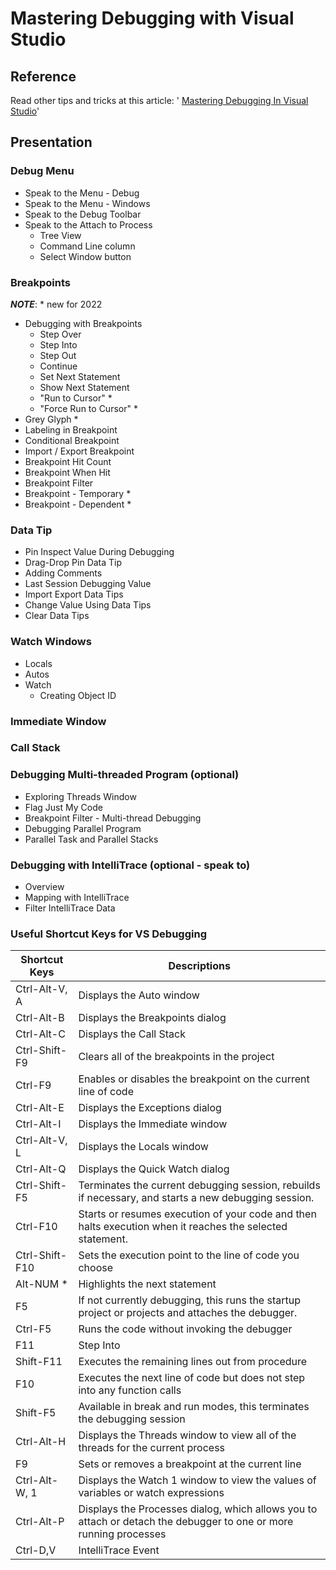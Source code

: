 # Mastering Debugging with Visual Studio

## Reference

Read other tips and tricks at this article: '
[Mastering Debugging In Visual Studio](http://www.codeproject.com/Articles/79508/Mastering-Debugging-in-Visual-Studio-A-Beginn)'

## Presentation

### Debug Menu

* Speak to the Menu - Debug
* Speak to the Menu - Windows
* Speak to the Debug Toolbar
* Speak to the Attach to Process
  * Tree View
  * Command Line column
  * Select Window button

### Breakpoints

***NOTE***: * new for 2022

* Debugging with Breakpoints
  * Step Over
  * Step Into
  * Step Out
  * Continue
  * Set Next Statement
  * Show Next Statement
  * "Run to Cursor" *
  * "Force Run to Cursor" *
* Grey Glyph *
* Labeling in Breakpoint
* Conditional Breakpoint
* Import / Export Breakpoint
* Breakpoint Hit Count
* Breakpoint When Hit
* Breakpoint Filter
* Breakpoint - Temporary *
* Breakpoint - Dependent *

### Data Tip

* Pin Inspect Value During Debugging
* Drag-Drop Pin Data Tip
* Adding Comments
* Last Session Debugging Value
* Import Export Data Tips
* Change Value Using Data Tips
* Clear Data Tips

### Watch Windows

* Locals
* Autos
* Watch
  * Creating Object ID

### Immediate Window

### Call Stack

### Debugging Multi-threaded Program (optional)

* Exploring Threads Window
* Flag Just My Code
* Breakpoint Filter - Multi-thread Debugging
* Debugging Parallel Program
* Parallel Task and Parallel Stacks

### Debugging with IntelliTrace (optional - speak to)

* Overview
* Mapping with IntelliTrace
* Filter IntelliTrace Data

### Useful Shortcut Keys for VS Debugging

| Shortcut Keys  | Descriptions                                                                                                      |
| -------------- | ----------------------------------------------------------------------------------------------------------------- |
| Ctrl-Alt-V, A  | Displays the Auto window                                                                                          |
| Ctrl-Alt-B     | Displays the Breakpoints dialog                                                                                   |
| Ctrl-Alt-C     | Displays the Call Stack                                                                                           |
| Ctrl-Shift-F9  | Clears all of the breakpoints in the project                                                                      |
| Ctrl-F9        | Enables or disables the breakpoint on the current line of code                                                    |
| Ctrl-Alt-E     | Displays the Exceptions dialog                                                                                    |
| Ctrl-Alt-I     | Displays the Immediate window                                                                                     |
| Ctrl-Alt-V, L  | Displays the Locals window                                                                                        |
| Ctrl-Alt-Q     | Displays the Quick Watch dialog                                                                                   |
| Ctrl-Shift-F5  | Terminates the current debugging session, rebuilds if necessary, and starts a new debugging session.              |
| Ctrl-F10       | Starts or resumes execution of your code and then halts execution when it reaches the selected statement.         |
| Ctrl-Shift-F10 | Sets the execution point to the line of code you choose                                                           |
| Alt-NUM *      | Highlights the next statement                                                                                     |
| F5             | If not currently debugging, this runs the startup project or projects and attaches the debugger.                  |
| Ctrl-F5        | Runs the code without invoking the debugger                                                                       |
| F11            | Step Into                                                                                                         |
| Shift-F11      | Executes the remaining lines out from procedure                                                                   |
| F10            | Executes the next line of code but does not step into any function calls                                          |
| Shift-F5       | Available in break and run modes, this terminates the debugging session                                           |
| Ctrl-Alt-H     | Displays the Threads window to view all of the threads for the current process                                    |
| F9             | Sets or removes a breakpoint at the current line                                                                  |
| Ctrl-Alt-W, 1  | Displays the Watch 1 window to view the values of variables or watch expressions                                  |
| Ctrl-Alt-P     | Displays the Processes dialog, which allows you to attach or detach the debugger to one or more running processes |
| Ctrl-D,V       | IntelliTrace Event                                                                                                |